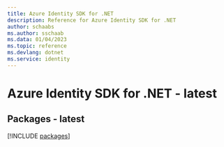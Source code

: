 ```yaml
---
title: Azure Identity SDK for .NET
description: Reference for Azure Identity SDK for .NET
author: schaabs
ms.author: sschaab
ms.data: 01/04/2023
ms.topic: reference
ms.devlang: dotnet
ms.service: identity
---
```

# Azure Identity SDK for .NET - latest
## Packages - latest
[!INCLUDE [packages](identity-index.md)]